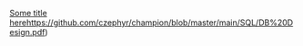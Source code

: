[Some title here](https://github.com/czephyr/champion/blob/master/main/SQL/DB%20Design.pdf)https://github.com/czephyr/champion/blob/master/main/SQL/DB%20Design.pdf)
